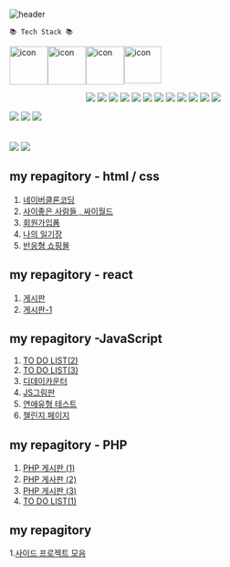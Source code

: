 ![header](https://capsule-render.vercel.app/api?type=waving&color=auto&height=300&section=header&text=HongDawww&fontSize=90&animation=fadeIn&fontAlignY=38&desc=&descAlignY=51&descAlign=62)




	📚 Tech Stack 📚

<div style="display: flex; align-items: flex-start;">
<img src="https://techstack-generator.vercel.app/js-icon.svg" alt="icon" width="67" height="67" />
<img src="https://techstack-generator.vercel.app/react-icon.svg" alt="icon" width="67" height="67" />
<img src="https://techstack-generator.vercel.app/redux-icon.svg" alt="icon" width="67" height="67" />
<img src="https://techstack-generator.vercel.app/ts-icon.svg" alt="icon" width="65" height="65" />
</div>
  <p align="center">
  <img src ="https://img.shields.io/badge/HTML-E34F26?style=flat-square&logo=HTML5&logoColor=white">
  <img src ="https://img.shields.io/badge/CSS-1572B6?style=flat-square&logo=CSS3&logoColor=white">
  <img src ="https://img.shields.io/badge/JavaScript-F7DF1E?style=flat-square&logo=JavaScript&logoColor=black">
  <img src ="https://img.shields.io/badge/TypeScript-3178C6?style=flat-square&logo=TypeScript&logoColor=white"> 
  <img src ="https://img.shields.io/badge/React.js-61DAFB?style=flat-square&logo=React&logoColor=white">
  <img src ="https://img.shields.io/badge/Next.js-000000?style=flat-square&logo=Next.js&logoColor=white">
  <img src ="https://img.shields.io/badge/styled components-DB7093?style=flat-square&logo=styled-components&logoColor=white">
  <img src ="https://img.shields.io/badge/👩‍🎤 Emotion-DB7093?style=flat-square&&logoColor=white">
  <img src ="https://img.shields.io/badge/Apollo-311C87?style=flat-square&logo=Apollo GraphQL&logoColor=white">
  <img src ="https://img.shields.io/badge/GraphQL-E10098?style=flat-square&logo=GraphQL&logoColor=white">
  <img src="https://img.shields.io/badge/PHP-777BB4?style=for-the-badge&logo=php&logoColor=white">
  <img src="https://img.shields.io/badge/mariaDB-003545?style=for-the-badge&logo=mariaDB&logoColor=white">
</p>
<div>
  <img src="https://img.shields.io/badge/Figma-F24E1E?style=for-the-badge&logo=Figma&logoColor=white">
  <img src="https://img.shields.io/badge/Slack-4A154B?style=for-the-badge&logo=Slack&logoColor=white">
  <img src="https://img.shields.io/badge/Notion-000000?style=for-the-badge&logo=Slack&logoColor=black">
</div>
<br>
<br>
<div>
  <img src="https://github-readme-stats.vercel.app/api/top-langs/?username=HongDawww&layout=compact">
  <img src="https://github-readme-stats.vercel.app/api?username=HongDawww&show_icons=true">
</div>


## my repagitory - html / css
1. [네이버클론코딩](https://github.com/HongDawww/naiver.git)
2. [사이좋은 사람들 , 싸이월드](https://github.com/HongDawww/self-project.git)
3. [회원가입폼](https://github.com/HongDawww/self-project/tree/main/sign-in)
4. [나의 일기장](https://github.com/HongDawww/self-project/tree/main/my-diary)
5. [반응형 쇼핑몰](https://github.com/HongDawww/self-project/tree/main/my-shop)

## my repagitory - react
1. [게시판](https://github.com/HongDawww/class)
2. [게시판-1](https://github.com/HongDawww/front-end)


## my repagitory -JavaScript
1. [TO DO LIST(2)](https://hongdawww.github.io/todolist/JS_TODOLIST/html/index.html)
2. [TO DO LIST(3)](https://github.com/HongDawww/self-project/tree/main/todolist(3))
3. [디데이카운터](https://github.com/HongDawww/self-project/tree/main/D-Day-counter)
4. [JS그림판](https://github.com/HongDawww/SIDE-PROJECT-COLLECTION/tree/main/canvas)
5. [연애유형 테스트](https://12lovetypetest12.netlify.app)
6. [챌린지 페이지](https://hongdawww.github.io/challenge-page/callenge-page/index.html)
 
## my repagitory - PHP
1. [PHP 게시판 (1)](https://github.com/HongDawww/bbs.git)
2. [PHP 게사판 (2)](https://github.com/HongDawww/miniboard.git)
3. [PHP 게시판 (3)](https://github.com/HongDawww/tbl_member_.git)
4. [TO DO LIST(1)](https://github.com/HongDawww/DeepSleepToDoList)


## my repagitory 
1.[사이드 프로젝트 모음](https://github.com/HongDawww/SIDE-PROJECT-COLLECTION)

   





